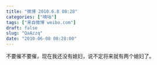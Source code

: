 ```yaml
---
title: "微博 2010.6.8 08:28"
categories: ["嘀咕"]
tags: ["来自微博 weibo.com"]
draft: false
slug: "QaAzzq"
date: "2010-06-08 08:28:00"
---
```


<p>不要催不要催，现在我还没有媳妇，说不定将来就有两个媳妇了。 ​​​​</p>
